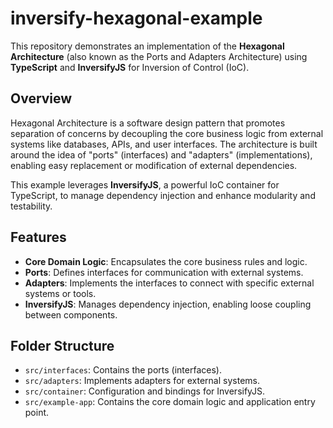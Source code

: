 # inversify-hexagonal-example

This repository demonstrates an implementation of the **Hexagonal Architecture** (also known as the Ports and Adapters Architecture) using **TypeScript** and **InversifyJS** for Inversion of Control (IoC).

## Overview

Hexagonal Architecture is a software design pattern that promotes separation of concerns by decoupling the core business logic from external systems like databases, APIs, and user interfaces. The architecture is built around the idea of "ports" (interfaces) and "adapters" (implementations), enabling easy replacement or modification of external dependencies.

This example leverages **InversifyJS**, a powerful IoC container for TypeScript, to manage dependency injection and enhance modularity and testability.

## Features

- **Core Domain Logic**: Encapsulates the core business rules and logic.
- **Ports**: Defines interfaces for communication with external systems.
- **Adapters**: Implements the interfaces to connect with specific external systems or tools.
- **InversifyJS**: Manages dependency injection, enabling loose coupling between components.

## Folder Structure

- `src/interfaces`: Contains the ports (interfaces).
- `src/adapters`: Implements adapters for external systems.
- `src/container`: Configuration and bindings for InversifyJS.
- `src/example-app`: Contains the core domain logic and application entry point.